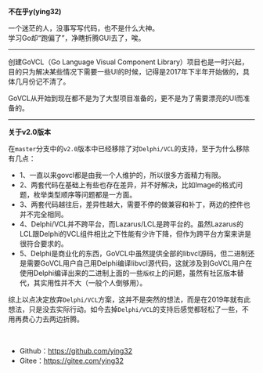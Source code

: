 **不在乎y(ying32)**   

一个迷茫的人，没事写写代码，也不是什么大神。   
学习Go却“跑偏了”，净瞎折腾GUI去了，唉。 

----

创建GoVCL（Go Language Visual Component Library）项目也是一时兴起，目的只为解决某些情况下需要一些UI的时候，记得是2017年下半年开始做的，具体几月份记不清了。  

GoVCL从开始到现在都不是为了大型项目准备的，更不是为了需要漂亮的UI而准备的。  

----

**关于v2.0版本**  

在`master`分支中的`v2.0`版本中已经移除了对`Delphi/VCL`的支持，至于为什么移除有几点：  
 
* 1、一直以来govcl都是由我一个人维护的，所以很多方面精力有限。
* 2、两套代码在基础上有些也存在差异，并不好解决，比如Image的格式问题，枚举类型顺序等问题都是一方面。  
* 3、两套代码越往后，差异性越大，需要不停的做兼容和补丁，两边的控件也并不完全相同。 
* 4、Delphi/VCL并不跨平台，而Lazarus/LCL是跨平台的。虽然Lazarus的LCL跟Delphi的VCL组件相比之下性能有少许下降，但作为跨平台方案来讲是很符合要求的。  
* 5、Delphi是商业化的东西，GoVCL中虽然提供全部的libvcl源码，但二进制还是需要GoVCL用户自己用Delphi编译libvcl源代码，这就涉及到GoVCL用户在使用Delphi编译出来的二进制上面的一些`版权`上的问题，虽然有社区版本替代，其实用性并不大（一般个人倒够用）。

综上以点决定放弃`Delphi/VCL`方案，这并不是突然的想法，而是在2019年就有此想法，只是没去实际行动。如今去掉`Delphi/VCL`的支持后感觉都轻松了一些，不用再费心力去两边折腾。

<br />


* Github：https://github.com/ying32 
* Gitee：https://gitee.com/ying32 